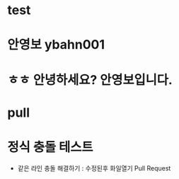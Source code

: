 # test

# 안영보 ybahn001

# ㅎㅎ 안녕하세요? 안영보입니다.

#  pull
# 정식 충돌 테스트
   - 같은 라인 충돌 해결하기 : 수정된후 화일열기
Pull Request
